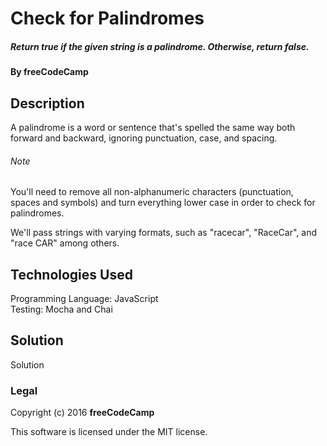 # Check for Palindromes

##### Return true if the given string is a palindrome. Otherwise, return false.

#### By freeCodeCamp

## Description

A palindrome is a word or sentence that's spelled the same way both forward and backward, ignoring punctuation, case, and spacing.

###### Note
You'll need to remove all non-alphanumeric characters (punctuation, spaces and symbols) and turn everything lower case in order to check for palindromes.

We'll pass strings with varying formats, such as "racecar", "RaceCar", and "race CAR" among others.

## Technologies Used

Programming Language: JavaScript  
Testing: Mocha and Chai

## Solution

Solution

### Legal

Copyright (c) 2016 **freeCodeCamp**

This software is licensed under the MIT license.
